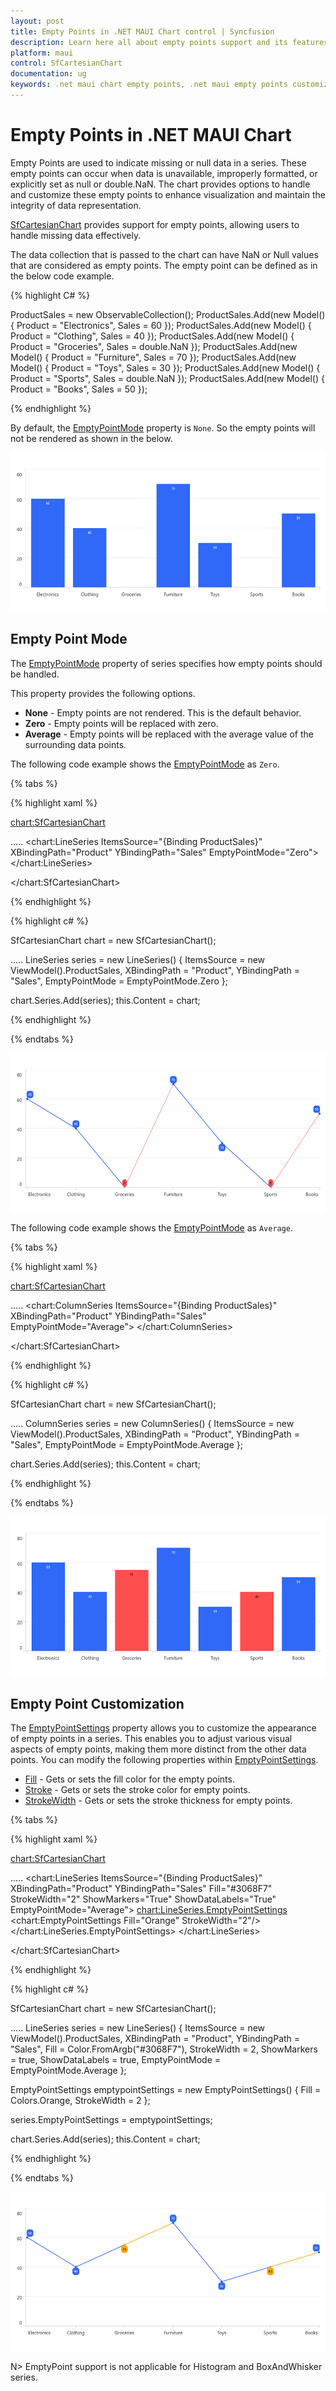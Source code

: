 ```yaml
---
layout: post
title: Empty Points in .NET MAUI Chart control | Syncfusion
description: Learn here all about empty points support and its features in Syncfusion® .NET MAUI Chart (SfCartesianChart) control.
platform: maui
control: SfCartesianChart
documentation: ug
keywords: .net maui chart empty points, .net maui empty points customization, syncfusion maui chart empty points, maui chart empty points, .net maui chart empty points visualization, cartesian empty points maui, missing data handling
---
```


# Empty Points in .NET MAUI Chart
Empty Points are used to indicate missing or null data in a series. These empty points can occur when data is unavailable, improperly formatted, or explicitly set as null or double.NaN. The chart provides options to handle and customize these empty points to enhance visualization and maintain the integrity of data representation.

[SfCartesianChart](https://help.syncfusion.com/cr/maui-toolkit/Syncfusion.Maui.Toolkit.Charts.SfCartesianChart.html) provides support for empty points, allowing users to handle missing data effectively.

The data collection that is passed to the chart can have NaN or Null values that are considered as empty points. The empty point can be defined as in the below code example.

{% highlight C# %}

ProductSales = new ObservableCollection<Model>();
ProductSales.Add(new Model() { Product = "Electronics", Sales = 60 });
ProductSales.Add(new Model() { Product = "Clothing", Sales = 40 });
ProductSales.Add(new Model() { Product = "Groceries", Sales = double.NaN });
ProductSales.Add(new Model() { Product = "Furniture", Sales = 70 });
ProductSales.Add(new Model() { Product = "Toys", Sales = 30 });
ProductSales.Add(new Model() { Product = "Sports", Sales = double.NaN });
ProductSales.Add(new Model() { Product = "Books", Sales = 50 });

{% endhighlight %}

By default, the [EmptyPointMode](https://help.syncfusion.com/cr/maui-toolkit/Syncfusion.Maui.Toolkit.Charts.EmptyPointMode.html) property is `None`. So the empty points will not be rendered as shown in the below.

![Empty Points in MAUI Chart](EmptyPoints_images/EmptyPoints_Default.png)

## Empty Point Mode
The [EmptyPointMode](https://help.syncfusion.com/cr/maui-toolkit/Syncfusion.Maui.Toolkit.Charts.EmptyPointMode.html) property of series specifies how empty points should be handled. 

This property provides the following options.

* **None** - Empty points are not rendered. This is the default behavior.
* **Zero** - Empty points will be replaced with zero.
* **Average** - Empty points will be replaced with the average value of the surrounding data points.

The following code example shows the [EmptyPointMode](https://help.syncfusion.com/cr/maui-toolkit/Syncfusion.Maui.Toolkit.Charts.EmptyPointMode.html) as `Zero`.

{% tabs %}

{% highlight xaml %}

<chart:SfCartesianChart>
        
   .....
   <chart:LineSeries ItemsSource="{Binding ProductSales}"
                  XBindingPath="Product"
                  YBindingPath="Sales"
                  EmptyPointMode="Zero">
   </chart:LineSeries>

</chart:SfCartesianChart>

{% endhighlight %}

{% highlight c# %}

SfCartesianChart chart = new SfCartesianChart();

.....
LineSeries series = new LineSeries()
{
   ItemsSource = new ViewModel().ProductSales,
   XBindingPath = "Product",
   YBindingPath = "Sales",
   EmptyPointMode = EmptyPointMode.Zero
};

chart.Series.Add(series);
this.Content = chart;

{% endhighlight %}

{% endtabs %}

![EmptyPoint Mode Zero in MAUI Chart](EmptyPoints_images/EmptyPoints_Mode_Zero.png)

The following code example shows the [EmptyPointMode](https://help.syncfusion.com/cr/maui-toolkit/Syncfusion.Maui.Toolkit.Charts.EmptyPointMode.html) as `Average`.

{% tabs %}

{% highlight xaml %}

<chart:SfCartesianChart>

   .....
   <chart:ColumnSeries ItemsSource="{Binding ProductSales}"
                  XBindingPath="Product"
                  YBindingPath="Sales"
                  EmptyPointMode="Average">
   </chart:ColumnSeries>

</chart:SfCartesianChart>

{% endhighlight %}

{% highlight c# %}

SfCartesianChart chart = new SfCartesianChart();

.....
ColumnSeries series = new ColumnSeries()
{
   ItemsSource = new ViewModel().ProductSales,
   XBindingPath = "Product",
   YBindingPath = "Sales",
   EmptyPointMode = EmptyPointMode.Average
};

chart.Series.Add(series);
this.Content = chart;

{% endhighlight %}

{% endtabs %}

![EmptyPoint Mode Average in MAUI Chart](EmptyPoints_images/EmptyPoints_Mode_Average.png)

## Empty Point Customization
The [EmptyPointSettings](https://help.syncfusion.com/cr/maui-toolkit/Syncfusion.Maui.Toolkit.Charts.EmptyPointSettings.html) property allows you to customize the appearance of empty points in a series. This enables you to adjust various visual aspects of empty points, making them more distinct from the other data points. You can modify the following properties within [EmptyPointSettings](https://help.syncfusion.com/cr/maui-toolkit/Syncfusion.Maui.Toolkit.Charts.EmptyPointSettings.html).

* [Fill](https://help.syncfusion.com/cr/maui-toolkit/Syncfusion.Maui.Toolkit.Charts.EmptyPointSettings.html#Syncfusion_Maui_Toolkit_Charts_EmptyPointSettings_Fill) - Gets or sets the fill color for the empty points.
* [Stroke](https://help.syncfusion.com/cr/maui-toolkit/Syncfusion.Maui.Toolkit.Charts.EmptyPointSettings.html#Syncfusion_Maui_Toolkit_Charts_EmptyPointSettings_Stroke) - Gets or sets the stroke color for empty points.
* [StrokeWidth](https://help.syncfusion.com/cr/maui-toolkit/Syncfusion.Maui.Toolkit.Charts.EmptyPointSettings.html#Syncfusion_Maui_Toolkit_Charts_EmptyPointSettings_StrokeWidth) - Gets or sets the stroke thickness for empty points.

{% tabs %}

{% highlight xaml %}

<chart:SfCartesianChart>

   .....
   <chart:LineSeries ItemsSource="{Binding ProductSales}"
                  XBindingPath="Product"
                  YBindingPath="Sales"
                  Fill="#3068F7"
                  StrokeWidth="2"
                  ShowMarkers="True"
                  ShowDataLabels="True"
                  EmptyPointMode="Average">
        <chart:LineSeries.EmptyPointSettings>
            <chart:EmptyPointSettings Fill="Orange" StrokeWidth="2"/>
        </chart:LineSeries.EmptyPointSettings>
    </chart:LineSeries>

</chart:SfCartesianChart>

{% endhighlight %}

{% highlight c# %}

SfCartesianChart chart = new SfCartesianChart();

.....
LineSeries series = new LineSeries()
{
   ItemsSource = new ViewModel().ProductSales,
   XBindingPath = "Product",
   YBindingPath = "Sales",
   Fill = Color.FromArgb("#3068F7"),
   StrokeWidth = 2,
   ShowMarkers = true,
   ShowDataLabels = true,
   EmptyPointMode = EmptyPointMode.Average
};

EmptyPointSettings emptypointSettings = new EmptyPointSettings()
{
   Fill = Colors.Orange,
   StrokeWidth = 2
};

series.EmptyPointSettings = emptypointSettings;

chart.Series.Add(series);
this.Content = chart;

{% endhighlight %}

{% endtabs %}

![Customize EmptyPoints in MAUI Chart](EmptyPoints_images\Customize_EmptyPoints.png)

N> EmptyPoint support is not applicable for Histogram and BoxAndWhisker series.